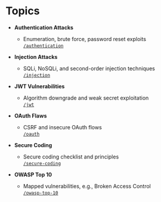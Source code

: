 # Topics

- **Authentication Attacks**
  - Enumeration, brute force, password reset exploits  
  [`/authentication`](./authentication)

- **Injection Attacks**
  - SQLi, NoSQLi, and second-order injection techniques  
  [`/injection`](./injection)

- **JWT Vulnerabilities**
  - Algorithm downgrade and weak secret exploitation  
  [`/jwt`](./jwt)

- **OAuth Flaws**
  - CSRF and insecure OAuth flows  
  [`/oauth`](./oauth)

- **Secure Coding**
  - Secure coding checklist and principles  
  [`/secure-coding`](./secure-coding)

- **OWASP Top 10**
  - Mapped vulnerabilities, e.g., Broken Access Control  
  [`/owasp-top-10`](./owasp-top-10)